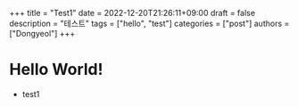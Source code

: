 +++
title = "Test1"
date = 2022-12-20T21:26:11+09:00
draft = false
description = "테스트"
tags = ["hello", "test"]
categories = ["post"]
authors = ["Dongyeol"]
+++

# Hello World!

* test1
